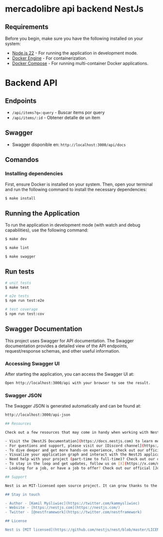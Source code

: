 # mercadolibre api backend NestJs

## Requirements

Before you begin, make sure you have the following installed on your system:

- [Node.js 22](https://nodejs.org/) - For running the application in development mode.
- [Docker Engine](https://docs.docker.com/engine/) - For containerization.
- [Docker Compose](https://docs.docker.com/compose/) - For running multi-container Docker applications.

# Backend API

## Endpoints

- `/api/items?q=:query` - Buscar items por query
- `/api/items/:id` - Obtener detalle de un item

## Swagger

- Swagger disponible en: `http://localhost:3000/api/docs`

## Comandos

### Installing dependencies

First, ensure Docker is installed on your system. Then, open your terminal and run the following command to install the necessary dependencies:

```bash
$ make install
```

## Running the Application

To run the application in development mode (with watch and debug capabilities), use the following command:

```bash
$ make dev
```

```bash
$ make lint
```

```bash
$ make swagger
```

## Run tests

```bash
# unit tests
$ make test

# e2e tests
$ npm run test:e2e

# test coverage
$ npm run test:cov
```

## Swagger Documentation

This project uses Swagger for API documentation. The Swagger documentation provides a detailed view of the API endpoints, request/response schemas, and other useful information.

### Accessing Swagger UI

After starting the application, you can access the Swagger UI at:

```sh
Open http://localhost:3000/api with your browser to see the result.
```

### Swagger JSON

The Swagger JSON is generated automatically and can be found at:

```sh
http://localhost:3000/api-json

## Resources

Check out a few resources that may come in handy when working with NestJS:

- Visit the [NestJS Documentation](https://docs.nestjs.com) to learn more about the framework.
- For questions and support, please visit our [Discord channel](https://discord.gg/G7Qnnhy).
- To dive deeper and get more hands-on experience, check out our official video [courses](https://courses.nestjs.com/).
- Visualize your application graph and interact with the NestJS application in real-time using [NestJS Devtools](https://devtools.nestjs.com).
- Need help with your project (part-time to full-time)? Check out our official [enterprise support](https://enterprise.nestjs.com).
- To stay in the loop and get updates, follow us on [X](https://x.com/nestframework) and [LinkedIn](https://linkedin.com/company/nestjs).
- Looking for a job, or have a job to offer? Check out our official [Jobs board](https://jobs.nestjs.com).

## Support

Nest is an MIT-licensed open source project. It can grow thanks to the sponsors and support by the amazing backers. If you'd like to join them, please [read more here](https://docs.nestjs.com/support).

## Stay in touch

- Author - [Kamil Myśliwiec](https://twitter.com/kammysliwiec)
- Website - [https://nestjs.com](https://nestjs.com/)
- Twitter - [@nestframework](https://twitter.com/nestframework)

## License

Nest is [MIT licensed](https://github.com/nestjs/nest/blob/master/LICENSE).
```
